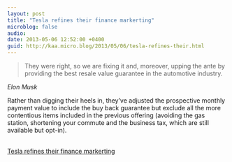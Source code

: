 ```yaml
---
layout: post
title: "Tesla refines their finance markerting"
microblog: false
audio: 
date: 2013-05-06 12:52:00 +0400
guid: http://kaa.micro.blog/2013/05/06/tesla-refines-their.html
---
```

<blockquote><p>They were right, so we are fixing it and, moreover, upping the ante by providing the best resale value guarantee in the automotive industry.</p></blockquote>

<p><cite>Elon Musk</cite></p>

<p>Rather than digging their heels in, they&rsquo;ve adjusted the prospective monthly payment value to include the buy back guarantee but exclude all the more contentious items included in the previous offering (avoiding the gas station, shortening your commute and the business tax, which are still available but opt-in).</p><br /><a href='http://www.teslamotors.com/about/press/releases/tesla-improves-financing-product-best-resale-value-guarantee-and-lower-monthly-'>Tesla refines their finance markerting</a>
